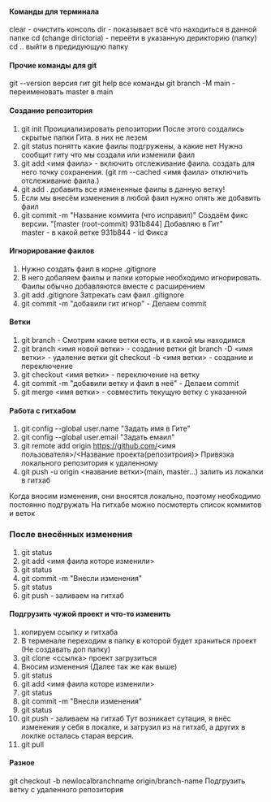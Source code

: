 

#### Команды для терминала
clear - очистить консоль
dir - показывает всё что находиться в данной папке
cd (change dirictoria) - переёти в указанную дерикторию (папку)
cd .. выйти в предидующую папку

#### Прочие команды для git 
git --version 		версия гит
git help			все команды
git branch -M main - переименовать master в main

#### Создание репозитория
1) git init  Проициализировать репозитории 
После этого создались скрытые папки Гита. в них не лезем
2) git status понятть какие фаилы подгружены, а какие нет
Нужно сообщит гиту что мы создали или изменили фаил
3) git add <имя фаила> - включить отслеживание фаила. создать для него точку сохранения.
(git rm --cached <имя фаила>  отключить отслеживание фаила.)
4) git add .  добавить все измененные фаилы в данную ветку!
5) Если мы внесём изменения в любой фаил  нужно опять же добавить фаил
6) git commit -m "Название коммита (что исправил)"   Создаём фикс версии. 
"[master (root-commit) 931b844] Добавляю в Гит"  
master - в какой ветке		931b844 - id Фикса

#### Игнорирование фаилов
1) Нужно создать фаил в корне .gitignore
2) В него добаляем фаилы и папки которые необходимо игнорировать.
Фаилы обычно добавляются вместе с расширением
3) git add .gitignore Затрекать сам фаил .gitignore
4) git commit -m "добавили гит игнор"  - Делаем commit

#### Ветки
1) git branch - Смотрим какие ветки есть, и в какой мы находимся
2) git branch <имя новой ветки>  - создание ветки
git branch -D <имя ветки> - удаление ветки
git checkout -b <имя ветки> - создание и переключение
3) git checkout <имя ветки> - переключение на ветку
4) git commit -m "добавили ветку и фаил в неё"  - Делаем commit
5) git merge <имя ветки> - совместить текущую ветку с указанной

#### Работа с гитхабом
1) git config --global user.name "Задать имя в Гите"
2) git config --global user.email "Задать емаил"
3) git remote add origin https://github.com/<имя пользователя>/<Название проекта(репозитроия)>
Привязка локального репозитория к удаленному
4) git push -u origin <название ветки>(main, master...) залить из локалки в гитхаб

Когда вносим изменения, они вносятся локально, поэтому необходимо постоянно подгружать
На гитхабе можно посмотерть список коммитов и веток

### После внесённых изменения
1) git status
2) git add <имя фаила которе изменили>
3) git status
4) git commit -m "Внесли изменения"
5) git status
6) git push - заливаем на гитхаб

#### Подгрузить чужой проект и что-то изменить
1) копируем ссылку и гитхаба
2) В терменале переходим в папку в которой будет храниться проект (Не создавать доп папку)
3) git clone <ссылка>
проект загрузиться 
4) Вносим изменения (Далее так же как выше)
5) git status
2) git add <имя фаила которе изменили>
3) git status
4) git commit -m "Внесли изменения"
5) git status
6) git push - заливаем на гитхаб
Тут возникает сутация, я внёс изменения у себя в локалке, и загрузил из на гитхаб, 
а других в локлке осталась старая версия.
7) git pull

#### Разное 
git checkout -b newlocalbranchname origin/branch-name
Подгрузить ветку с удаленного репозитория 


